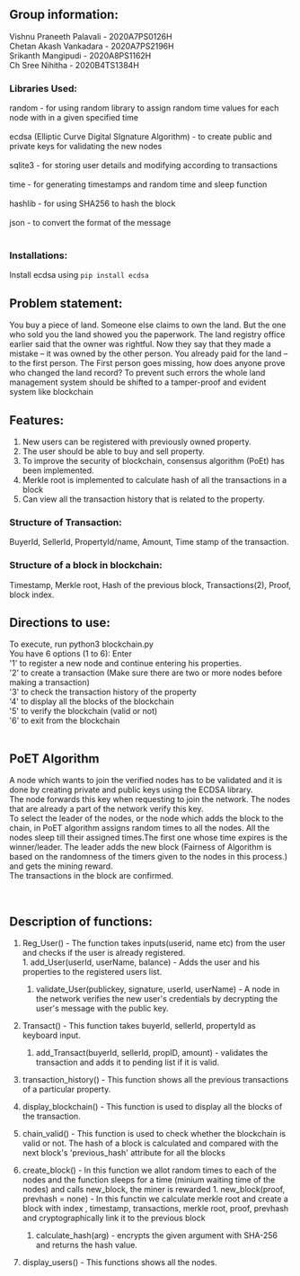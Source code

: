 ## Group information: 
Vishnu Praneeth Palavali - 2020A7PS0126H <br/>
Chetan  Akash Vankadara -  2020A7PS2196H <br/>
Srikanth Mangipudi -       2020A8PS1162H <br/>
Ch Sree Nihitha -          2020B4TS1384H <br/>


### Libraries Used: 
random - for using random library to assign random time values for each node with in a given specified time<br/><br/>
ecdsa (Elliptic Curve Digital SIgnature Algorithm) - to create public and private keys for validating the new nodes<br/><br/>
sqlite3 - for storing user details and modifying according to transactions<br/><br/>
time - for generating timestamps and random time and sleep function<br/><br/>
hashlib - for using SHA256 to hash the block<br/><br/>
json - to convert the format of the message<br/><br/>

### Installations:

Install ecdsa using `pip install ecdsa`

## Problem statement: 
 You buy a piece of land. Someone else claims to own the land. But the one who sold you the land
showed you the paperwork. The land registry office earlier said that the owner was rightful. Now
they say that they made a mistake – it was owned by the other person. You already paid for the
land – to the first person. The First person goes missing, how does anyone prove who changed
the land record?
To prevent such errors the whole land management system should be shifted to a tamper-proof and evident system like blockchain

## Features: 
1. New users can be registered with previously owned property. <br/>
2. The user should be able to buy and sell property. <br/>
3. To improve the security of blockchain, consensus algorithm (PoEt) has been implemented.<br/>
4. Merkle root is implemented to calculate hash of all the transactions in a block<br/>
5. Can view all the transaction history that is related to the property. <br/>

### Structure of Transaction: 
BuyerId, SellerId, PropertyId/name, Amount, Time stamp of the transaction. <br/>

### Structure of a block in blockchain: 
Timestamp, Merkle root, Hash of the previous block, Transactions(2), Proof, block index. <br/>

## Directions to use: 
To execute, run python3 blockchain.py <br/> 
You have 6 options (1 to 6): Enter <br/>
'1' to register a new node and continue entering his properties. <br/>
'2' to create a transaction (Make sure there are two or more nodes before making a transaction) <br/>
'3' to check the transaction history of the property <br/>
'4' to display all the blocks of the blockchain <br/>
'5' to verify the blockchain (valid or not) <br/>
'6' to exit from the blockchain <br/> <br/>

## PoET Algorithm<br/>
A node  which wants to join the verified nodes has to be validated and it is done by creating private and public keys using the ECDSA library.
<br/>
The node forwards this key when requesting to join the network. The nodes that are already a part of the network verify this key.
<br/>
To select the leader of the nodes, or the node which adds the block to the chain, in PoET algorithm assigns random times to all the nodes. All the nodes sleep till their assigned times.The first one whose time expires is the winner/leader. The leader adds the new block (Fairness of Algorithm is based on the randomness of the timers given to the nodes in this process.) and gets the mining reward.
<br/>
The transactions in the block are confirmed.

<br/>

## Description of functions: 
  1. Reg_User() - The function takes inputs(userid, name etc) from the user and checks if the user is already registered. <br/>
    1. add_User(userId, userName, balance) - Adds the user and his properties to the registered users list. 
      1. validate_User(publickey, signature, userId, userName) - A node in the network verifies the new user's credentials by decrypting the user's message with the public key.  
  2. Transact() - This function takes buyerId, sellerId, propertyId as keyboard input. 
     1. add_Transact(buyerId, sellerId, propID, amount) - validates the transaction and adds it to pending list if it is valid. 
  3. transaction_history() - This function shows all the previous transactions of a particular property. 
  4. display_blockchain() - This function is used to display all the blocks of the transaction. 
  5. chain_valid() - This function is used to check whether the blockchain is valid or not. The hash of a block is calculated and compared with the next block's 'previous_hash' attribute for all the blocks
  6. create_block() - In this function we allot random times to each of the nodes and the function sleeps for a time (minium waiting time of the nodes) and calls new_block, the miner is rewarded
    1. new_block(proof, prevhash = none) - In this functin we calculate merkle root and create a block with index , timestamp, transactions, merkle root, proof, prevhash and cryptographically link it to the previous block 
      1. calculate_hash(arg) - encrypts the given argument with SHA-256 and returns the hash value. 
      
  7. display_users() - This functions shows all the nodes.  
 
